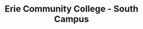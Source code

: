 ---
layout: repo
title: "Erie Community College - South Campus"
id: 21674
permalink: repos/21674/
---